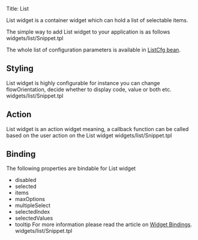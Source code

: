 Title: List


List widget is a container widget which can hold a list of selectable items. 

The simple way to add List widget to your application is as follows 
<srcinclude tag="wgtListSnippet1" lang="AT" outdent="true">widgets/list/Snippet.tpl</srcinclude>

The whole list of configuration parameters is available in [ListCfg bean](http://ariatemplates.com/aria/guide/apps/apidocs/#aria.widgets.CfgBeans:ListCfg).

<sample sample="widgets/list" />

## Styling
List widget is highly configurable for instance you can change flowOrientation, decide whether to display code, value or both etc.
<srcinclude tag="wgtListSnippet2" lang="AT" outdent="true">widgets/list/Snippet.tpl</srcinclude>

<sample sample="widgets/list/styling" />

## Action
List widget is an action widget meaning, a callback function can be called based on the user action on the List widget
<srcinclude tag="wgtListSnippet3" lang="AT" outdent="true">widgets/list/Snippet.tpl</srcinclude>

<sample sample="widgets/list/action" />

## Binding
The following properties are bindable for List widget
* disabled
* selected
* items
* maxOptions
* multipleSelect
* selectedIndex
* selectedValues
* tooltip
For more information please read the article on [Widget Bindings](Widget_Bindings).
<srcinclude tag="wgtListSnippet4" lang="AT" outdent="true">widgets/list/Snippet.tpl</srcinclude>

<sample sample="widgets/list/binding" />